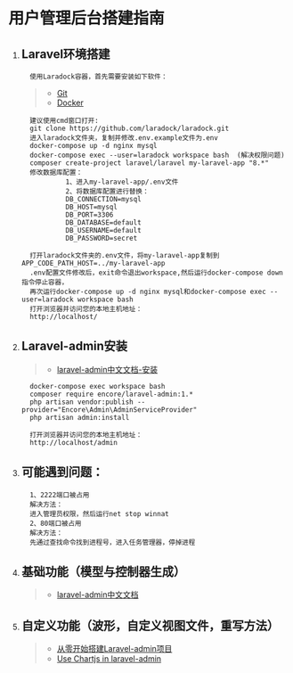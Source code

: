 # **用户管理后台搭建指南**



1. ## Laravel环境搭建

         使用Laradock容器，首先需要安装如下软件：

   > + [Git](https://git-scm.com/downloads)
   > + [Docker](https://www.docker.com/products/docker-desktop)

         建议使用cmd窗口打开:
         git clone https://github.com/laradock/laradock.git
         进入laradock文件夹，复制并修改.env.example文件为.env
         docker-compose up -d nginx mysql
         docker-compose exec --user=laradock workspace bash  (解决权限问题)
         composer create-project laravel/laravel my-laravel-app "8.*"
         修改数据库配置：
                  1、进入my-laravel-app/.env文件
                  2、将数据库配置进行替换：
                  DB_CONNECTION=mysql
                  DB_HOST=mysql
                  DB_PORT=3306
                  DB_DATABASE=default
                  DB_USERNAME=default
                  DB_PASSWORD=secret
      
         打开laradock文件夹的.env文件，将my-laravel-app复制到APP_CODE_PATH_HOST=../my-laravel-app
         .env配置文件修改后，exit命令退出workspace,然后运行docker-compose down指令停止容器，
         再次运行docker-compose up -d nginx mysql和docker-compose exec --user=laradock workspace bash
         打开浏览器并访问您的本地主机地址：
         http://localhost/


2. ## Laravel-admin安装
   > + [laravel-admin中文文档-安装](https://laravel-admin.org/docs/zh/1.x/installation) 
  
         docker-compose exec workspace bash
         composer require encore/laravel-admin:1.*
         php artisan vendor:publish --provider="Encore\Admin\AdminServiceProvider"
         php artisan admin:install
         
         打开浏览器并访问您的本地主机地址：
         http://localhost/admin

3. ## 可能遇到问题：
         1、2222端口被占用
         解决方法：
         进入管理员权限，然后运行net stop winnat
         2、80端口被占用
         解决方法：
         先通过查找命令找到进程号，进入任务管理器，停掉进程
    

4. ## 基础功能（模型与控制器生成）

   > + [laravel-admin中文文档](https://laravel-admin.org/docs/zh/1.x)




5. ## 自定义功能（波形，自定义视图文件，重写方法）

   > + [从零开始搭建Laravel-admin项目](https://blog.csdn.net/xcbzsy/article/details/103289784)
   > + [Use Chartjs in laravel-admin](https://github.com/laravel-admin-extensions/chartjs)

